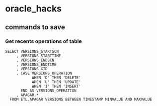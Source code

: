 # oracle_hacks
## commands to save

### Get recents operations of table
```
SELECT VERSIONS_STARTSCN
     , VERSIONS_STARTTIME
     , VERSIONS_ENDSCN
     , VERSIONS_ENDTIME
     , VERSIONS_XID   
     , CASE VERSIONS_OPERATION 
            WHEN 'D' THEN 'DELETE' 
            WHEN 'U' THEN 'UPDATE'
            WHEN 'I' THEN 'INSERT'
       END AS VERSIONS_OPERATION 
     , APAGAR.*
  FROM ETL.APAGAR VERSIONS BETWEEN TIMESTAMP MINVALUE AND MAXVALUE
```
